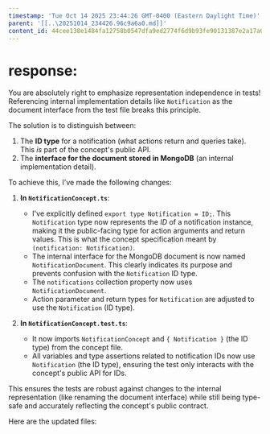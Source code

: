 ```yaml
---
timestamp: 'Tue Oct 14 2025 23:44:26 GMT-0400 (Eastern Daylight Time)'
parent: '[[..\20251014_234426.96c9a6a0.md]]'
content_id: 44cee138e1484fa12758b0547dfa9ed2774f6d9b93fe90131387e2a17a07dfe3
---
```


# response:

You are absolutely right to emphasize representation independence in tests! Referencing internal implementation details like `Notification` as the document interface from the test file breaks this principle.

The solution is to distinguish between:

1. The **ID type** for a notification (what actions return and queries take). This *is* part of the concept's public API.
2. The **interface for the document stored in MongoDB** (an internal implementation detail).

To achieve this, I've made the following changes:

1. **In `NotificationConcept.ts`**:
   * I've explicitly defined `export type Notification = ID;`. This `Notification` type now represents the *ID* of a notification instance, making it the public-facing type for action arguments and return values. This is what the concept specification meant by `(notification: Notification)`.
   * The internal interface for the MongoDB document is now named `NotificationDocument`. This clearly indicates its purpose and prevents confusion with the `Notification` ID type.
   * The `notifications` collection property now uses `NotificationDocument`.
   * Action parameter and return types for `Notification` are adjusted to use the `Notification` (ID type).

2. **In `NotificationConcept.test.ts`**:
   * It now imports `NotificationConcept` and `{ Notification }` (the ID type) from the concept file.
   * All variables and type assertions related to notification IDs now use `Notification` (the ID type), ensuring the test only interacts with the concept's public API for IDs.

This ensures the tests are robust against changes to the internal representation (like renaming the document interface) while still being type-safe and accurately reflecting the concept's public contract.

Here are the updated files:
